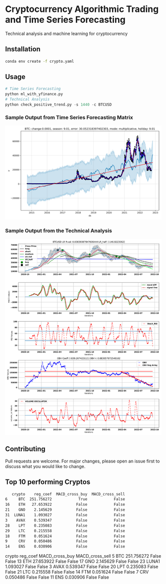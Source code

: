 # Cryptocurrency Algorithmic Trading and Time Series Forecasting

Technical analysis and machine learning for cryptocurrency

## Installation
```bash
conda env create -f crypto.yaml
```

## Usage

```python
# Time Series Forecasting
python ml_with_yfinance.py
# Technical Analysis
python check_positive_trend.py -s 1440 -c BTCUSD
```
### Sample Output from Time Series Forecasting Matrix
![alt text](https://github.com/bszek213/cryptoML/blob/main/forecast_ML/BTC/BTC.png)

### Sample Output from the Technical Analysis
![alt text](https://github.com/bszek213/cryptoML/blob/main/technical_analysis/BTCUSD.svg)

## Contributing
Pull requests are welcome. For major changes, please open an issue first to discuss what you would like to change.

## Top 10 performing Cryptos
```bash
   crypto    reg_coef  MACD_cross_buy  MACD_cross_sell
6     BTC  251.756272            True            False
16    ETH   27.653922           False            False
21    GNO    2.145629           False            False
31  LUNA1    1.093027           False            False
3    AVAX    0.539347           False            False
28    LPT    0.235083           False            False
29    LTC    0.215558           False            False
18    FTM    0.051624           False            False
9     CRV    0.050486           False            False
14    ENS    0.030906           False            False

```
   crypto    reg_coef  MACD_cross_buy  MACD_cross_sell
5     BTC  251.756272           False            False
13    ETH   27.653922           False            False
17    GNO    2.145629           False            False
23  LUNA1    1.093027           False            False
3    AVAX    0.539347           False            False
20    LPT    0.235083           False            False
21    LTC    0.215558           False            False
14    FTM    0.051624           False            False
7     CRV    0.050486           False            False
11    ENS    0.030906           False            False